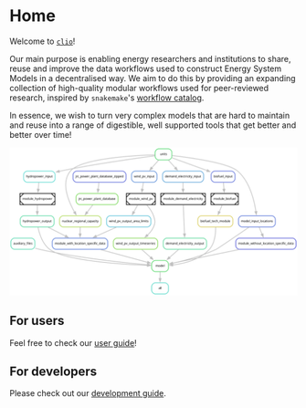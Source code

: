 # Home

Welcome to [`clio`](https://github.com/calliope-project/clio)!

Our main purpose is enabling energy researchers and institutions to share, reuse and improve the data workflows used to construct Energy System Models in a decentralised way.
We aim to do this by providing an expanding collection of high-quality modular workflows used for peer-reviewed research, inspired by `snakemake`'s [workflow catalog](https://snakemake.github.io/snakemake-workflow-catalog/).

In essence, we wish to turn very complex models that are hard to maintain and reuse into a range of digestible, well supported tools that get better and better over time!

![modules](./images/modular.png)

## For users

Feel free to check our [user guide](./user_guide/getting_started.md)!

## For developers

Please check out our [development guide](./development_guide/getting_started.md).
